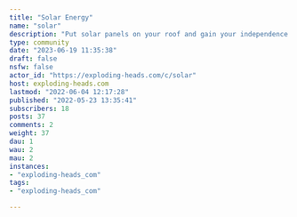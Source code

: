 ```yaml
---
title: "Solar Energy" 
name: "solar"
description: "Put solar panels on your roof and gain your independence. Much better then allowing crony capitalists to cover green fields with them"
type: community
date: "2023-06-19 11:35:38"
draft: false
nsfw: false
actor_id: "https://exploding-heads.com/c/solar"
host: exploding-heads.com
lastmod: "2022-06-04 12:17:28"
published: "2022-05-23 13:35:41"
subscribers: 18
posts: 37
comments: 2
weight: 37
dau: 1
wau: 2
mau: 2
instances:
- "exploding-heads_com"
tags: 
- "exploding-heads_com"

---
```

